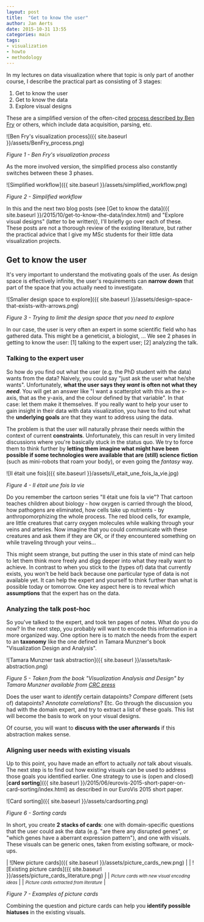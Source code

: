 ```yaml
---
layout: post
title:  "Get to know the user"
author: Jan Aerts
date: 2015-10-31 13:55
categories: main
tags:
- visualization
- howto
- methodology
---
```

In my lectures on data visualization where that topic is only part of another course, I describe the practical part as consisting of 3 stages:

1. Get to know the user
1. Get to know the data
1. Explore visual designs

These are a simplified version of the often-cited [process described by Ben Fry](http://benfry.com/phd/dissertation-110323c.pdf) or others, which include data acquisition, parsing, etc.

![Ben Fry's visualization process]({{ site.baseurl }}/assets/BenFry_process.png)

*Figure 1 - Ben Fry's visualization process*

As the more involved version, the simplified process also constantly switches between these 3 phases.

![Simplified workflow]({{ site.baseurl }}/assets/simplified_workflow.png)

*Figure 2 - Simplified workflow*

In this and the next two blog posts (see [Get to know the data]({{ site.baseurl }}/2015/10/get-to-know-the-data/index.html) and "Explore visual designs" (latter to be written)), I'll briefly go over each of these. These posts are not a thorough review of the existing literature, but rather the practical advice that I give my MSc students for their little data visualization projects.

## Get to know the user
It's very important to understand the motivating goals of the user. As design space is effectively infinite, the user's requirements can **narrow down** that part of the space that you actually need to investigate.

![Smaller design space to explore]({{ site.baseurl }}/assets/design-space-that-exists-with-arrows.png)

*Figure 3 - Trying to limit the design space that you need to explore*

In our case, the user is very often an expert in some scientific field who has gathered data. This might be a geneticist, a biologist, ... We see 2 phases in getting to know the user: [1] talking to the expert user; [2] analyzing the talk.

### Talking to the expert user
So how do you find out what the user (e.g. the PhD student with the data) wants from the data? Naively, you could say "just ask the user what he/she wants". Unfortunately, **what the user says they *want* is often not what they *need***. You will get an answer like "I want a scatterplot with this as the x-axis, that as the y-axis, and the colour defined by that variable". In that case: let them make it themselves. If you really want to help your user to gain insight in their data with data visualization, you have to find out what the **underlying goals** are that they want to address using the data.

The problem is that the user will naturally phrase their needs within the context of current **constraints**. Unfortunately, this can result in very limited discussions where you're basically stuck in the status quo. We try to force them to think further by **letting them imagine what might have been possible if some technologies were available that are (still) science fiction** (such as mini-robots that roam your body), or even going the *fantasy* way.

![Il était une fois]({{ site.baseurl }}/assets/il_etait_une_fois_la_vie.jpg)

*Figure 4 - Il était une fois la vie*

Do you remember the cartoon series "Il était une fois la vie"? That cartoon teaches children about biology - how oxygen is carried through the blood, how pathogens are eliminated, how cells take up nutrients - by anthropomorphizing the whole process. The red blood cells, for example, are little creatures that carry oxygen molecules while walking through your veins and arteries. Now imagine that you could communicate with these creatures and ask them if they are OK, or if they encountered something on while traveling through your veins...

This might seem strange, but putting the user in this state of mind can help to let them think more freely and digg deeper into what they really want to achieve. In contrast to when you stick to the (types of) data that currently exists, you won't be held back because one particular type of data is not available yet. It can help the expert and yourself to think further than what is possible today or tomorrow. One key aspect here is to reveal which **assumptions** that the expert has on the data.

### Analyzing the talk post-hoc
So you've talked to the expert, and took ten pages of notes. What do you do now? In the next step, you probably will want to encode this information in a more organized way. One option here is to match the needs from the expert to an **taxonomy** like the one defined in Tamara Munzner's book "Visualization Design and Analysis".

![Tamara Munzner task abstraction]({{ site.baseurl }}/assets/task-abstraction.png)

*Figure 5 - Taken from the book "Visualization Analysis and Design" by Tamara Munzner available from [CRC press](https://www.crcpress.com/Visualization-Analysis-and-Design/Munzner/9781466508910)*

Does the user want to *identify* certain datapoints? *Compare* different (sets of) datapoints? *Annotate* *correlations*? Etc. Go through the discussion you had with the domain expert, and try to extract a list of these goals. This list will become the basis to work on your visual designs.

Of course, you will want to **discuss with the user afterwards** if this abstraction makes sense.

### Aligning user needs with existing visuals

Up to this point, you have made an effort to actually *not* talk about visuals. The next step is to find out how existing visuals can be used to address those goals you identified earlier. One strategy to use is (open and closed) [**card sorting**]({{ site.baseurl }}/2015/06/eurovis-2015-short-paper-on-card-sorting/index.html) as described in our EuroVis 2015 short paper.

![Card sorting]({{ site.baseurl }}/assets/cardsorting.png)

*Figure 6 - Sorting cards*

In short, you create **2 stacks of cards**: one with domain-specific questions that the user could ask the data (e.g. "are there any disrupted genes", or "which genes have a aberrant expression pattern"), and one with visuals. These visuals can be generic ones, taken from existing software, or mock-ups.

| ![New picture cards]({{ site.baseurl }}/assets/picture_cards_new.png) | | ![Existing picture cards]({{ site.baseurl }}/assets/picture_cards_literature.png) |
| <span style="font-size:0.8em;">*Picture cards with new visual encoding ideas*</span> | | <span style="font-size:0.8em;">*Picture cards extracted from literature*</span> |

*Figure 7 - Examples of picture cards*

Combining the question and picture cards can help you **identify possible hiatuses** in the existing visuals.
